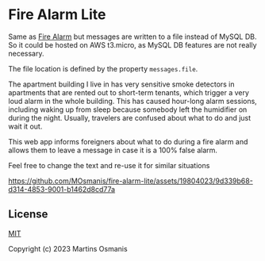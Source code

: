 # Fire Alarm Lite

Same as <a href="https://github.com/MOsmanis/fire-alarm">Fire Alarm</a> but messages are written to a file instead of MySQL DB. 
So it could be hosted on AWS t3.micro, as MySQL DB features are not really necessary.

The file location is defined by the property `messages.file`. 

The apartment building I live in has very sensitive smoke detectors in apartments that are rented out to short-term tenants, which trigger a very loud alarm in the whole building. This has caused hour-long alarm sessions, including waking up from sleep because somebody left the humidifier on during the night. Usually, travelers are confused about what to do and just wait it out.

This web app informs foreigners about what to do during a fire alarm and allows them to leave a message in case it is a 100% false alarm.

Feel free to change the text and re-use it for similar situations

https://github.com/MOsmanis/fire-alarm-lite/assets/19804023/9d339b68-d314-4853-9001-b1462d8cd77a

## License

[MIT](https://opensource.org/licenses/MIT)

Copyright (c) 2023 Martins Osmanis
